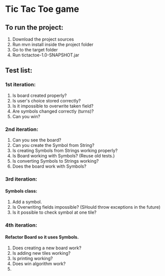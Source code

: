 # Tic Tac Toe game

## To run the project:
1. Download the project sources
2. Run mvn install inside the project folder
3. Go to the target folder
4. Run tictactoe-1.0-SNAPSHOT.jar

## Test list:
### 1st iteration:
1. Is board created properly?
2. Is user's choice stored correctly?
3. Is it impossible to overwrite taken field?
4. Are symbols changed correctly (turns)?
5. Can you win?

### 2nd iteration:
1. Can you see the board?
2. Can you create the Symbol from String?
3. Is creating Symbols from Strings working properly?
4. Is Board working with Symbols? (Reuse old tests.)
5. Is converting Symbols to Strings working?
6. Does the board work with Symbols?

### 3rd iteration:
#### Symbols class:
1. Add a symbol.
2. Is Overwriting fields impossible? (SHould throw exceptions in the future)
3. Is it possible to check symbol at one tile?

### 4th iteration:
#### Refactor Board so it uses Symbols.
1. Does creating a new board work?
2. Is adding new tiles working?
3. Is printing working?
4. Does win algorithm work?
5.

